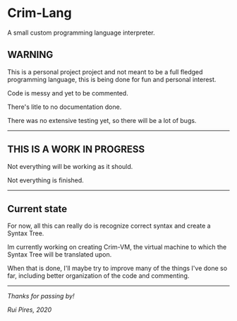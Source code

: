 # Crim-Lang

A small custom programming language interpreter.

## WARNING

This is a personal project project and not meant to be a full fledged programming language, this is being done for fun and personal interest.

Code is messy and yet to be commented.

There's litle to no documentation done.

There was no extensive testing yet, so there will be a lot of bugs.

-------------

## THIS IS A WORK IN PROGRESS 

Not everything will be working as it should.

Not everything is finished.

------------

## Current state

For now, all this can really do is recognize correct syntax and create a Syntax Tree.


Im currently working on creating Crim-VM, the virtual machine to which the Syntax Tree will be translated upon.

When that is done, I'll maybe try to improve many of the things I've done so far, including better organization of the code and commenting.

------------

_Thanks for passing by!_

_Rui Pires, 2020_



